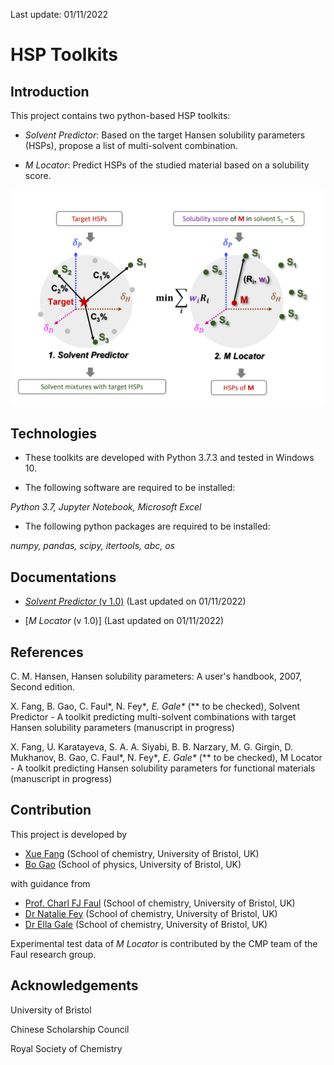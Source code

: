 Last update: 01/11/2022

# HSP Toolkits

## Introduction

This project contains two python-based HSP toolkits:

* *Solvent Predictor*:
Based on the target Hansen solubility parameters (HSPs), propose a list of multi-solvent combination.

* *M Locator*:
Predict HSPs of the studied material based on a solubility score.

 <p>
  <img src="https://github.com/xueannafang/hsp-toolkits/blob/main/figs/sch_sp_mloc.png" width=700>
 </p>

## Technologies

- These toolkits are developed with Python 3.7.3 and tested in Windows 10.

- The following software are required to be installed:

*Python 3.7, Jupyter Notebook, Microsoft Excel*

- The following python packages are required to be installed:

*numpy, pandas, scipy, itertools, abc, os*



## Documentations


- [*Solvent Predictor* (v 1.0)](https://github.com/xueannafang/hsp-toolkits/blob/main/HSP_SolventPredictor/solv_pred_readme.md)
(Last updated on 01/11/2022)

- [*M Locator* (v 1.0)]
(Last updated on 01/11/2022)


## References

C. M. Hansen, Hansen solubility parameters: A user's handbook, 2007, Second edition.

X. Fang, B. Gao, C. Faul\*, N. Fey\**, E. Gale\** (\** to be checked), Solvent Predictor - A toolkit predicting multi-solvent combinations with target Hansen solubility parameters (manuscript in progress)

X. Fang, U. Karatayeva, S. A. A. Siyabi, B. B. Narzary, M. G. Girgin, D. Mukhanov, B. Gao, C. Faul\*, N. Fey\**, E. Gale\** (\** to be checked), M Locator - A toolkit predicting Hansen solubility parameters for functional materials (manuscript in progress)



## Contribution

This project is developed by

- [Xue Fang](https://www.linkedin.com/in/xue-fang-811204163/) (School of chemistry, University of Bristol, UK)
- [Bo Gao](https://www.linkedin.com/in/bo-gao-771841199/) (School of physics, University of Bristol, UK)

with guidance from

- [Prof. Charl FJ Faul](https://faulresearchgroup.com/charl-f-j-faul/) (School of chemistry, University of Bristol, UK)
- [Dr Natalie Fey](https://feygroupchem.wordpress.com/) (School of chemistry, University of Bristol, UK)
- [Dr Ella Gale](https://www.bristol.ac.uk/people/person/Ella-Gale-58ab10ba-8b85-4513-944e-6d9020b6ff2c/) (School of chemistry, University of Bristol, UK)


Experimental test data of *M Locator* is contributed by the CMP team of the Faul research group.

## Acknowledgements

University of Bristol

Chinese Scholarship Council

Royal Society of Chemistry
